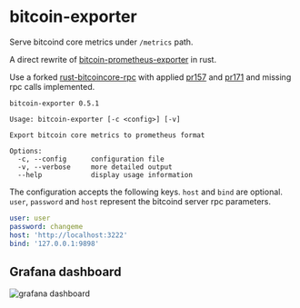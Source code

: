 # bitcoin-exporter

Serve bitcoind core metrics under `/metrics` path.

A direct rewrite of [bitcoin-prometheus-exporter](https://github.com/jvstein/bitcoin-prometheus-exporter) in rust.

Use a forked [rust-bitcoincore-rpc](https://git.itsufficient.me/rust/bitcoincore-rpc)
with applied [pr157](https://github.com/rust-bitcoin/rust-bitcoincore-rpc/pull/157) and
[pr171](https://github.com/rust-bitcoin/rust-bitcoincore-rpc/pull/171) and missing rpc calls implemented.

```
bitcoin-exporter 0.5.1

Usage: bitcoin-exporter [-c <config>] [-v]

Export bitcoin core metrics to prometheus format

Options:
  -c, --config      configuration file
  -v, --verbose     more detailed output
  --help            display usage information
```

The configuration accepts the following keys. `host` and `bind` are optional. `user`, `password` and `host` represent
the bitcoind server rpc parameters.

```yaml
user: user
password: changeme
host: 'http://localhost:3222'
bind: '127.0.0.1:9898'
```

## Grafana dashboard

![grafana dashboard](dashboard/dashboard.png?raw=true "Grafana dashboard")
